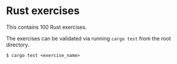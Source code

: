 # Rust exercises

This contains 100 Rust exercises.

The exercises can be validated via running `cargo test` from the root directory.

```
$ cargo test <exercise_name>
```
